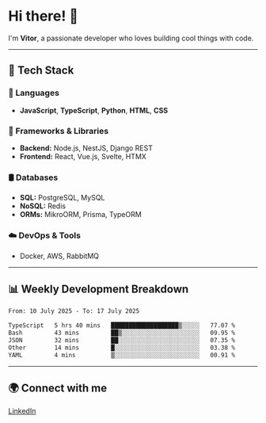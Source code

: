 
# Hi there! 👋

I'm **Vitor**, a passionate developer who loves building cool things with code.

---
## 🔧 Tech Stack

### 📌 Languages
- **JavaScript**, **TypeScript**, **Python**, **HTML**, **CSS**

### 🚀 Frameworks & Libraries
- **Backend:** Node.js, NestJS, Django REST
- **Frontend:** React, Vue.js, Svelte, HTMX

### 🛢️ Databases
- **SQL:** PostgreSQL, MySQL
- **NoSQL:** Redis
- **ORMs:** MikroORM, Prisma, TypeORM

### ☁️ DevOps & Tools
- Docker, AWS, RabbitMQ

---
## 📊 Weekly Development Breakdown

<!--START_SECTION:waka-->

```txt
From: 10 July 2025 - To: 17 July 2025

TypeScript   5 hrs 40 mins   ███████████████████▒░░░░░   77.07 %
Bash         43 mins         ██▒░░░░░░░░░░░░░░░░░░░░░░   09.95 %
JSON         32 mins         ██░░░░░░░░░░░░░░░░░░░░░░░   07.35 %
Other        14 mins         █░░░░░░░░░░░░░░░░░░░░░░░░   03.38 %
YAML         4 mins          ▒░░░░░░░░░░░░░░░░░░░░░░░░   00.91 %
```

<!--END_SECTION:waka-->

---
## 🌍 Connect with me
[LinkedIn](https://www.linkedin.com/in/vitorlc)
